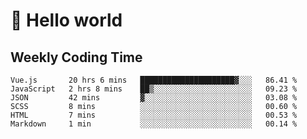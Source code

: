 # 🍻 Hello world

## Weekly Coding Time
<!--START_SECTION:waka-->

```text
Vue.js       20 hrs 6 mins   █████████████████████▓░░░   86.41 %
JavaScript   2 hrs 8 mins    ██▒░░░░░░░░░░░░░░░░░░░░░░   09.23 %
JSON         42 mins         ▓░░░░░░░░░░░░░░░░░░░░░░░░   03.08 %
SCSS         8 mins          ░░░░░░░░░░░░░░░░░░░░░░░░░   00.60 %
HTML         7 mins          ░░░░░░░░░░░░░░░░░░░░░░░░░   00.53 %
Markdown     1 min           ░░░░░░░░░░░░░░░░░░░░░░░░░   00.14 %
```

<!--END_SECTION:waka-->
